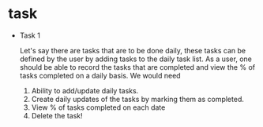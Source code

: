 # task
- Task 1
    
    Let's say there are tasks that are to be done daily, these tasks can be defined by the user by adding tasks to the daily task list. As a user, one should be able to record the tasks that are completed and view the % of tasks completed on a daily basis.  We would need
    
    1. Ability to add/update daily tasks.
    2. Create daily updates of the tasks by marking them as completed.
    3. View % of tasks completed on each date
    4. Delete the task!
